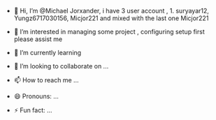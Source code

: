 - 👋 Hi, I’m @Michael Jorxander, i have 3 user account , 1. suryayar12, 
Yungz6717030156, Micjor221
and mixed with the last one Micjor221

- 👀 I’m interested in managing some project , configuring setup first please assist me
- 🌱 I’m currently learning 
- 💞️ I’m looking to collaborate on ...
- 📫 How to reach me ...
- 😄 Pronouns: ...
- ⚡ Fun fact: ...

<!---
Micjor221/Micjor221 is a ✨ special ✨ repository because its `README.md` (this file) appears on your GitHub profile.
You can click the Preview link to take a look at your changes.
--->

